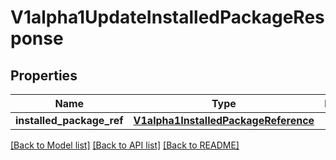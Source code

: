 # V1alpha1UpdateInstalledPackageResponse

## Properties
Name | Type | Description | Notes
------------ | ------------- | ------------- | -------------
**installed_package_ref** | [**V1alpha1InstalledPackageReference**](V1alpha1InstalledPackageReference.md) |  | [optional] 

[[Back to Model list]](../README.md#documentation-for-models) [[Back to API list]](../README.md#documentation-for-api-endpoints) [[Back to README]](../README.md)

